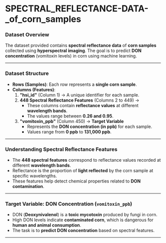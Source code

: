# SPECTRAL_REFLECTANCE-DATA-_of_corn_samples
### **Dataset Overview**
The dataset provided contains **spectral reflectance data** of **corn samples** collected using **hyperspectral imaging**. The goal is to predict **DON concentration** (vomitoxin levels) in corn using machine learning.

---

### **Dataset Structure**
- **Rows (Samples)**: Each row represents a **single corn sample**.
- **Columns (Features)**:
  1. **"hsi_id"** (Column 1) → A unique identifier for each sample.
  2. **448 Spectral Reflectance Features** (Columns 2 to 449) →  
     - These columns contain **reflectance values** at different **wavelength bands**.
     - The values range between **0.26 and 0.95**.
  3. **"vomitoxin_ppb"** (Column 450) → **Target Variable**  
     - Represents the **DON concentration (in ppb)** for each sample.
     - Values range from **0 ppb** to **131,000 ppb**.

---

### **Understanding Spectral Reflectance Features**
- The **448 spectral features** correspond to reflectance values recorded at different **wavelength bands**.
- Reflectance is the proportion of **light reflected** by the corn sample at specific wavelengths.
- These features help detect chemical properties related to **DON contamination**.

---

### **Target Variable: DON Concentration (`vomitoxin_ppb`)**
- DON (**Deoxynivalenol**) is a **toxic mycotoxin** produced by fungi in corn.
- High DON levels indicate **contaminated corn**, which is dangerous for **human and animal consumption**.
- The task is to **predict DON concentration** based on spectral features.

---
